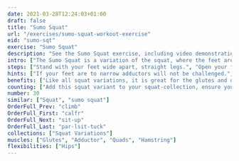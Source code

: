 ```yaml
---
date: 2021-03-28T12:24:03+01:00
draft: false
title: "Sumo Squat"
url: "/exercises/sumo-squat-workout-exercise"
eid: "sumo-sqt"
exercise: "Sumo Squat"
description: "See the Sumo Squat exercise, including video demonstration, instructions on how-to perform, benefits, activated body parts and related exercises."
intro: ["The Sumo Squat is a variation of the squat, where the feet are placed in a wider distance with fingers pointing slightly out. Additionally to the muscles worked by the regular squat this variance works also the inner thigh."]
steps: ["Stand with your feet wide apart, straight legs.", "Open your feet approximately 45 degrees, externally rotating the hips.", "Squat down, keeping your upper body straight.", "Extend your legs returning to the initial position."]
hints: ["If your feet are to narrow adductors will not be challenged.", "Too wide will bruise the hip joints."]
benefits: ["Like all squat variations, it is great for the glutes and quads.", "Strengthen the inner tights, the adductors."]
counting: ["Add this squat variant to your squat-collection, ensure you do it 2 to 4 times a month.", "Do 2 to 4 series of 10 repetitions."]
number: 30
similar: ["Squat", "sumo squat"]
OrderFull_Prev: "climb"
OrderFull_First: "calfr"
OrderFull_Next: "sit-up"
OrderFull_Last: "par-lsit-tuck"
collections: ["Squat Variations"]
muscles: ["Glutes", "Adductor", "Quads", "Hamstring"]
flexibilities: ["Hips"]
---
```

